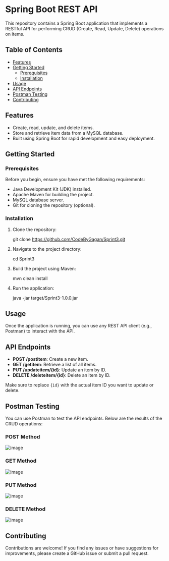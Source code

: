 # Spring Boot REST API

This repository contains a Spring Boot application that implements a RESTful API for performing CRUD (Create, Read, Update, Delete) operations on items.

## Table of Contents

- [Features](#features)
- [Getting Started](#getting-started)
  - [Prerequisites](#prerequisites)
  - [Installation](#installation)
- [Usage](#usage)
- [API Endpoints](#api-endpoints)
- [Postman Testing](#postman-testing)
- [Contributing](#contributing)

## Features

- Create, read, update, and delete items.
- Store and retrieve item data from a MySQL database.
- Built using Spring Boot for rapid development and easy deployment.

## Getting Started

### Prerequisites

Before you begin, ensure you have met the following requirements:

- Java Development Kit (JDK) installed.
- Apache Maven for building the project.
- MySQL database server.
- Git for cloning the repository (optional).

### Installation

1. Clone the repository:

   git clone https://github.com/CodeByGagan/Sprint3.git

2. Navigate to the project directory:

   cd Sprint3

3. Build the project using Maven:

   mvn clean install

4. Run the application:

   java -jar target/Sprint3-1.0.0.jar

## Usage

Once the application is running, you can use any REST API client (e.g., Postman) to interact with the API.

## API Endpoints

- **POST /postitem**: Create a new item.
- **GET /getitem**: Retrieve a list of all items.
- **PUT /updateitem/{id}**: Update an item by ID.
- **DELETE /deleteitem/{id}**: Delete an item by ID.

Make sure to replace `{id}` with the actual item ID you want to update or delete.

## Postman Testing
You can use Postman to test the API endpoints. Below are the results of the CRUD operations:

### POST Method
![image](https://github.com/CodeByGagan/Sprint3/assets/108939039/a3a8dd1e-d702-4e30-ae67-a1b104153c1d)

### GET Method
![image](https://github.com/CodeByGagan/Sprint3/assets/108939039/b2849e5b-9a74-4214-8889-0d7a4806894c)

### PUT Method
![image](https://github.com/CodeByGagan/Sprint3/assets/108939039/ac9480dd-eee1-4514-b4d7-460a138efc30)

### DELETE Method
![image](https://github.com/CodeByGagan/Sprint3/assets/108939039/69862bc4-ede9-4490-aa6b-59a1a0e0d279)

## Contributing

Contributions are welcome! If you find any issues or have suggestions for improvements, please create a GitHub issue or submit a pull request.

